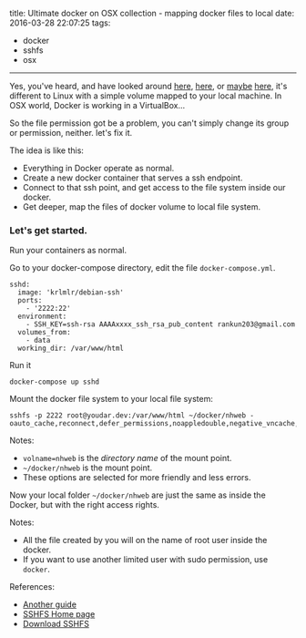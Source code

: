 title: Ultimate docker on OSX collection - mapping docker files to local
date: 2016-03-28 22:07:25
tags:
- docker
- sshfs
- osx
---

Yes, you've heard, and have looked around [here][1], [here][2], or [maybe][3] [here][4], it's different to Linux with a simple volume mapped to your local machine. In OSX world, Docker is working in a VirtualBox…

So the file permission got be a problem, you can't simply change its group or permission, neither. let's fix it.

The idea is like this: 

- Everything in Docker operate as normal.
- Create a new docker container that serves a ssh endpoint.
- Connect to that ssh point, and get access to the file system inside our docker.
- Get deeper, map the files of docker volume to local file system.

### Let's get started.

Run your containers as normal.

Go to your docker-compose directory, edit the file `docker-compose.yml`.

```
sshd:
  image: 'krlmlr/debian-ssh'
  ports:
    - '2222:22'
  environment:
    - SSH_KEY=ssh-rsa AAAAxxxx_ssh_rsa_pub_content rankun203@gmail.com
  volumes_from:
    - data
  working_dir: /var/www/html
```

Run it

```
docker-compose up sshd
```

Mount the docker file system to your local file system:

```
sshfs -p 2222 root@youdar.dev:/var/www/html ~/docker/nhweb -oauto_cache,reconnect,defer_permissions,noappledouble,negative_vncache,volname=nhweb
```

Notes:

- `volname=nhweb` is the *directory name* of the mount point.
- `~/docker/nhweb` is the mount point.
- These options are selected for more friendly and less errors.

Now your local folder `~/docker/nhweb` are just the same as inside the Docker, but with the right access rights.

Notes:

- All the file created by you will on the name of root user inside the docker.
- If you want to use another limited user with sudo permission, use `docker`.

References:

- [Another guide][5]
- [SSHFS Home page][6]
- [Download SSHFS][7]

[1]: https://forums.docker.com/t/docker-toolbox-host-folder-permissions/3419/7
[2]: https://github.com/boot2docker/boot2docker/issues/587
[3]: https://github.com/boot2docker/boot2docker/issues/581
[4]: https://gist.github.com/codeinthehole/7ea69f8a21c67cc07293
[5]: https://blogs.harvard.edu/acts/2013/11/08/the-newbie-how-to-set-up-sshfs-on-mac-os-x/
[6]: https://github.com/osxfuse/sshfs
[7]: https://github.com/osxfuse/sshfs/releases

